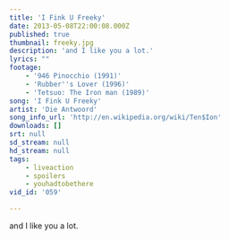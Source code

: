 ```yaml
---
title: 'I Fink U Freeky'
date: 2013-05-08T22:00:08.000Z
published: true
thumbnail: freeky.jpg
description: 'and I like you a lot.'
lyrics: ""
footage:
    - '946 Pinocchio (1991)'
    - 'Rubber''s Lover (1996)'
    - 'Tetsuo: The Iron man (1989)'
song: 'I Fink U Freeky'
artist: 'Die Antwoord'
song_info_url: 'http://en.wikipedia.org/wiki/Ten$Ion'
downloads: []
srt: null
sd_stream: null
hd_stream: null
tags:
    - liveaction
    - spoilers
    - youhadtobethere
vid_id: '059'

---
```

and I like you a lot.